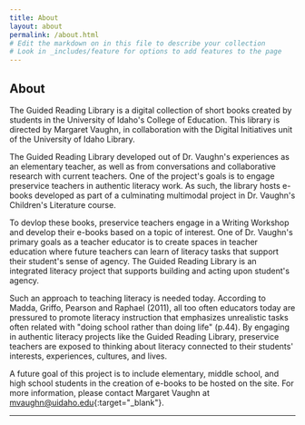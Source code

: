 ```yaml
---
title: About
layout: about
permalink: /about.html
# Edit the markdown on in this file to describe your collection
# Look in _includes/feature for options to add features to the page
---
```


## About

The Guided Reading Library is a digital collection of short books created by students in the University of Idaho's College of Education. This library is directed by Margaret Vaughn, in collaboration with the Digital Initiatives unit of the University of Idaho Library.

The Guided Reading Library developed out of Dr. Vaughn's experiences as an elementary teacher, as well as from conversations and collaborative research with current teachers. One of the project's goals is to engage preservice teachers in authentic literacy work. As such, the library hosts e-books developed as part of a culminating multimodal project in Dr. Vaughn's Children's Literature course.

To devlop these books, preservice teachers engage in a Writing Workshop and develop their e-books based on a topic of interest. One of Dr. Vaughn's primary goals as a teacher educator is to create spaces in teacher education where future teachers can learn of literacy tasks that support their student's sense of agency. The Guided Reading Library is an integrated literacy project that supports building and acting upon student's agency.

Such an approach to teaching literacy is needed today. According to Madda, Griffo, Pearson and Raphael (2011), all too often educators today are pressured to promote literacy instruction that emphasizes unrealistic tasks often related with "doing school rather than doing life" (p.44). By engaging in authentic literacy projects like the Guided Reading Library, preservice teachers are exposed to thinking about literacy connected to their students' interests, experiences, cultures, and lives.

A future goal of this project is to include elementary, middle school, and high school students in the creation of e-books to be hosted on the site. For more information, please contact Margaret Vaughn at [mvaughn@uidaho.edu](https://www.lib.uidaho.edu/digital/guidedreading/mvaughn@uidaho.edu){:target="_blank"}.

---
